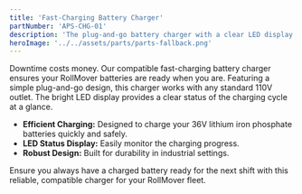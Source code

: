 ```yaml
---
title: 'Fast-Charging Battery Charger'
partNumber: 'APS-CHG-01'
description: 'The plug-and-go battery charger with a clear LED display. Charges your 36V lithium iron phosphate battery anywhere there is a 110V outlet.'
heroImage: '../../assets/parts/parts-fallback.png'
---
```


Downtime costs money. Our compatible fast-charging battery charger ensures your RollMover batteries are ready when you are. Featuring a simple plug-and-go design, this charger works with any standard 110V outlet. The bright LED display provides a clear status of the charging cycle at a glance.

- **Efficient Charging:** Designed to charge your 36V lithium iron phosphate batteries quickly and safely.
- **LED Status Display:** Easily monitor the charging progress.
- **Robust Design:** Built for durability in industrial settings.

Ensure you always have a charged battery ready for the next shift with this reliable, compatible charger for your RollMover fleet.